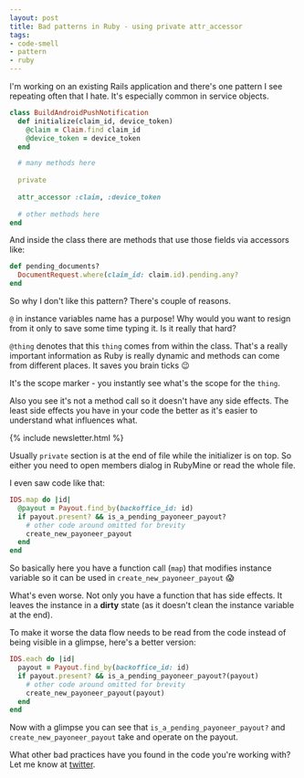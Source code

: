 ```yaml
---
layout: post
title: Bad patterns in Ruby - using private attr_accessor
tags:
- code-smell
- pattern
- ruby
---
```

I'm working on an existing Rails application and there's one pattern I see repeating often that I hate. It's especially common in service objects.

```ruby
class BuildAndroidPushNotification
  def initialize(claim_id, device_token)
    @claim = Claim.find claim_id
    @device_token = device_token
  end

  # many methods here
	
  private
	
  attr_accessor :claim, :device_token
  
  # other methods here
end
```

And inside the class there are methods that use those fields via accessors like:

```ruby
def pending_documents?
  DocumentRequest.where(claim_id: claim.id).pending.any?
end
```

So why I don't like this pattern? There's couple of reasons.

`@` in instance variables name has a purpose! Why would you want to resign from it only to save some time typing it. Is it really that hard?

`@thing` denotes that this `thing` comes from within the class. That's a really important information as Ruby is really dynamic and methods can come from different places. It saves you brain ticks 😉

It's the scope marker - you instantly see what's the scope for the `thing`. 

Also you see it's not a method call so it doesn't have any side effects. The least side effects you have in your code the better as it's easier to understand what influences what.

{% include newsletter.html %}

Usually `private` section is at the end of file while the initializer is on top. So either you need to open members dialog in RubyMine or read the whole file.

I even saw code like that:

```ruby
IDS.map do |id|
  @payout = Payout.find_by(backoffice_id: id)
  if payout.present? && is_a_pending_payoneer_payout?
    # other code around omitted for brevity
    create_new_payoneer_payout
  end
end
```

So basically here you have a function call (`map`) that modifies instance variable so it can be used in `create_new_payoneer_payout` <span title="Horror!">😱</span>

What's even worse. Not only you have a function that has side effects. It leaves the instance in a **dirty** state (as it doesn't clean the instance variable at the end).

To make it worse the data flow needs to be read from the code instead of being visible in a glimpse, here's a better version:

```ruby
IDS.each do |id|
  payout = Payout.find_by(backoffice_id: id)
  if payout.present? && is_a_pending_payoneer_payout?(payout)
    # other code around omitted for brevity
    create_new_payoneer_payout(payout)
  end
end
```

Now with a glimpse you can see that `is_a_pending_payoneer_payout?` and `create_new_payoneer_payout` take and operate on the payout.

What other bad practices have you found in the code you're working with? Let me know at [twitter](https://twitter.com/devonsteroids).

